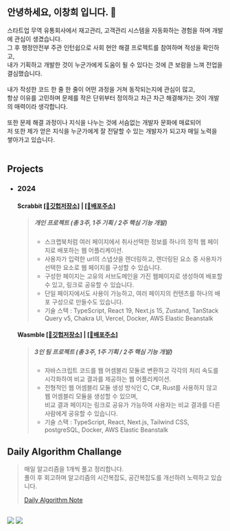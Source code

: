 ## 안녕하세요, 이창희 입니다. 👋

스타트업 무역 유통회사에서 재고관리, 고객관리 시스템을 자동화하는 경험을 하며 개발에 관심이 생겼습니다. <br>
그 후 행정안전부 주관 인턴쉽으로 사회 현안 해결 프로젝트를 참여하며 적성을 확인하고,<br> 내가 기획하고 개발한 것이 누군가에게 도움이 될 수 있다는 것에 큰 보람을 느껴 전업을 결심했습니다.<br><br>
내가 작성한 코드 한 줄 한 줄이 어떤 과정을 거쳐 동작되는지에 관심이 많고, <br>
항상 이유를 고민하며 문제를 작은 단위부터 정의하고 차근 차근 해결해가는 것이 개발의 매력이라 생각합니다. <br><br>
또한 문제 해결 과정이나 지식을 나누는 것에 서슴없는 개발자 문화에 매료되어 <br>
저 또한 제가 얻은 지식을 누군가에게 잘 전달할 수 있는 개발자가 되고자 매일 노력을 쌓아가고 있습니다.<br><br>

## Projects
- ### 2024
  #### Scrabbit [[🔗깃헙저장소]](https://github.com/heestolee/scrabbit) | [[🔗배포주소]](https://www.scrabbit.site/)
  > ##### 개인 프로젝트 (총 3주, 1주 기획 / 2주 핵심 기능 개발) 
  >
  > - 스크랩북처럼 여러 페이지에서 취사선택한 정보를 하나의 정적 웹 페이지로 배포하는 웹 어플리케이션.<br>
  > - 사용자가 입력한 url의 스냅샷을 렌더링하고, 렌더링된 요소 중 사용자가 선택한 요소로 웹 페이지를 구성할 수 있습니다.<br>
  > - 구성한 페이지는 고유의 서브도메인을 가진 웹페이지로 생성하여 배포할 수 있고, 링크로 공유할 수 있습니다.
  > - 단일 페이지에서도 사용이 가능하고, 여러 페이지의 컨텐츠를 하나의 배포 구성으로 만들수도 있습니다.
  > - 기술 스택 : TypeScript, React 19, Next.js 15, Zustand, TanStack Query v5, Chakra UI, Vercel, Docker, AWS Elastic Beanstalk
  >
  
  #### Wasmble [[🔗깃헙저장소]](https://github.com/WA-SUP/WASMble) | [[🔗배포주소]](https://www.wasmble.site/)
  > ##### 3인 팀 프로젝트 (총 3주, 1주 기획 / 2주 핵심 기능 개발)
  >
  > - 자바스크립트 코드를 웹 어셈블리 모듈로 변환하고 각각의 처리 속도를 시각화하여 비교 결과를 제공하는 웹 어플리케이션.<br>
  > - 전형적인 웹 어셈블리 모듈 생성 방식인 C, C#, Rust를 사용하지 않고 웹 어셈블리 모듈을 생성할 수 있으며,<br>비교 결과 페이지는 링크로 공유가 가능하여 사용자는 비교 결과를 다른 사람에게 공유할 수 있습니다.<br>
  > - 기술 스택 : TypeScript, React, Next.js, Tailwind CSS, postgreSQL, Docker, AWS Elastic Beanstalk
  > 

## Daily Algorithm Challange
  > 매일 알고리즘을 1개씩 풀고 정리합니다. <br>
  > 풀이 후 회고하며 알고리즘의 시간복잡도, 공간복잡도를 개선하려 노력하고 있습니다. <br>
  >
  > [Daily Algorithm Note](https://repeated-lycra-c2c.notion.site/Algorithm-Collection-1179d270074a80259127c563712f53af?pvs=4)
  <br>
  <a href="mailto:leechanghee.dev@gmail.com"><img src="https://img.shields.io/badge/Gmail-d14836?style=flat-square&logo=Gmail&logoColor=white&link=ies041196@gmail.com"/></a>
  <a href="https://repeated-lycra-c2c.notion.site/12e9d270074a80ebbaf9c8661fd32b46"><img src="https://img.shields.io/badge/notion-black?style=flat-square&logo=notion&logoColor=white&link=ies041196@gmail.com"/></a> <br>
